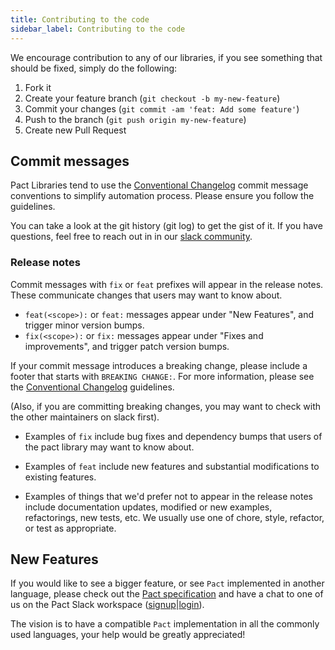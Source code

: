 ```yaml
---
title: Contributing to the code
sidebar_label: Contributing to the code
---
```


We encourage contribution to any of our libraries, if you see something that should be fixed, simply do the following:

1. Fork it
2. Create your feature branch \(`git checkout -b my-new-feature`\)
3. Commit your changes \(`git commit -am 'feat: Add some feature'`\)
4. Push to the branch \(`git push origin my-new-feature`\)
5. Create new Pull Request

## Commit messages

Pact Libraries tend to use the [Conventional Changelog](https://github.com/bcoe/conventional-changelog-standard/blob/master/convention.md) commit message conventions to simplify automation process. Please ensure you follow the guidelines.

You can take a look at the git history (git log) to get the gist of it. If you have questions, feel free to reach out in in our [slack community](https://pact-foundation.slack.com/).

### Release notes

Commit messages with `fix` or `feat` prefixes will appear in the release notes. These communicate changes that users may want to know about.

- `feat(<scope>):` or `feat:` messages appear under "New Features", and trigger minor version bumps.
- `fix(<scope>):` or `fix:` messages appear under "Fixes and improvements", and trigger patch version bumps.

If your commit message introduces a breaking change, please include a footer that starts with `BREAKING CHANGE:`. For more information, please see the [Conventional Changelog](https://github.com/bcoe/conventional-changelog-standard/blob/master/convention.md) guidelines.

(Also, if you are committing breaking changes, you may want to check with the other maintainers on slack first).

- Examples of `fix` include bug fixes and dependency bumps that users of the pact library may want to know about.

- Examples of `feat` include new features and substantial modifications to existing features.

- Examples of things that we'd prefer not to appear in the release notes include documentation updates, modified or new examples, refactorings, new tests, etc. We usually use one of chore, style, refactor, or test as appropriate.

## New Features

If you would like to see a bigger feature, or see `Pact` implemented in another language, please check out the [Pact specification](https://github.com/pact-foundation/pact-specification) and have a chat to one of us on the Pact Slack workspace ([signup](https://slack.pact.io)|[login](https://pact-foundation.slack.com)).

The vision is to have a compatible `Pact` implementation in all the commonly used languages, your help would be greatly appreciated!
